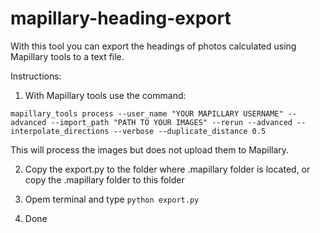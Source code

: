 # mapillary-heading-export

With this tool you can export the headings of photos calculated using Mapillary tools to a text file.

Instructions:
1. With Mapillary tools use the command:
```
mapillary_tools process --user_name "YOUR MAPILLARY USERNAME" --advanced --import_path "PATH TO YOUR IMAGES" --rerun --advanced --interpolate_directions --verbose --duplicate_distance 0.5

```
This will process the images but does not upload them to Mapillary.

2. Copy the export.py to the folder where .mapillary folder is located, or copy the .mapillary folder to this folder

3. Opem terminal and type ```python export.py```

4. Done
